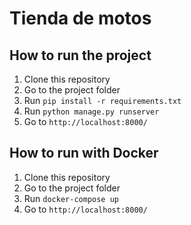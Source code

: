 # Tienda de motos

## How to run the project

1. Clone this repository
2. Go to the project folder
3. Run `pip install -r requirements.txt`
4. Run `python manage.py runserver`
5. Go to `http://localhost:8000/`

## How to run with Docker

1. Clone this repository
2. Go to the project folder
3. Run `docker-compose up`
4. Go to `http://localhost:8000/`
